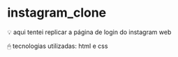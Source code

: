 # instagram_clone

💡 aqui tentei replicar a página de login do instagram web

🖱 tecnologias utilizadas: html e css
